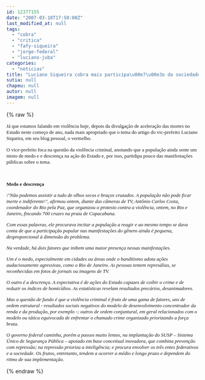 ```yaml
---
id: 12377155
date: "2007-03-18T17:50:00Z"
last_modified_at: null
tags:
  - "cobra"
  - "critica"
  - "fafy-siqueira"
  - "jorge-federal"
  - "luciano-juba"
categories:
  - "noticias"
title: "Luciano Siqueira cobra mais participa\u00e7\u00e3o da sociedade para resolver viol\u00eancia e critica lentid\u00e3o federal"
sutia: null
chapeu: null
autor: null
imagem: null
---
```

{% raw %}
<p><FONT size=2></p>
<p><P></FONT><FONT face=\"Courier New\" size=2>Já <FONT face=Verdana>que estamos falando em violência hoje, depois da divulgação de aceleração das mortes no Estado neste começo de ano, nada mais apropriado que o tema do artigo do vic-prefeito Luciano Siqueira, em seu blog pessoal, o vermelho.</FONT></P></p>
<p><P><FONT face=Verdana>O vice-prefeito foca na questão da violência criminal, anotando que a população ainda sente um misto de medo e e descrença na ação do Estado e, por isso, partidipa pouco das manifestações públicas sobre o tema.</FONT></P></p>
<p><P><FONT face=Verdana></FONT>&nbsp;</P></p>
<p><P><STRONG><FONT face=Verdana>Medo e descrença</FONT></STRONG></P></p>
<p><P><EM><FONT face=Verdana>\"Não podemos assistir a tudo de olhos secos e braços cruzados. A população não pode ficar inerte e indiferente\", afirmou ontem, diante das câmeras de TV, Antônio Carlos Costa, coordenador do Rio pela Paz, que organizou o protesto contra a violência, ontem, no Rio e Janeiro, fincando 700 cruzes na praia de Copacabana.</FONT></EM></P></p>
<p><P><EM><FONT face=Verdana>Com essas palavras, ele procurava incitar a população a reagir e ao mesmo tempo se dava conta de que a participação popular nas manifestações do gênero ainda é pequena, desproporcional à dimensão do problema.</FONT></EM></P></p>
<p><P><EM><FONT face=Verdana>Na verdade, há dois fatores que inibem uma maior presença nessas manifestações.</FONT></EM></P></p>
<p><P><EM><FONT face=Verdana>Um é o medo, especialmente em cidades ou áreas onde o banditismo adota ações audaciosamente agressivas, como o Rio de Janeiro. As pessoas temem represálias, se reconhecidas em fotos de jornais ou imagens de TV.</FONT></EM></P></p>
<p><P><EM><FONT face=Verdana>O outro é a descrença. A expectativa é de ações do Estado capazes de coibir o crime e de reduzir os índices de homicídios. As estatísticas revelam resultados precários, desanimadores.</FONT></EM></P></p>
<p><P><EM><FONT face=Verdana>Mas a questão de fundo é que a violência criminal é fruto de uma gama de fatores, uns de ordem estrutural - resultados sociais negativos do modelo de desenvolvimento concentrador da renda e da produção, por exemplo -; outros de ordem conjuntural, em geral relacionados com o modelo ou tática equivocada de enfrentar o chamado crime organizado priorizando a força bruta.</FONT></EM></P></p>
<p><P><EM><FONT face=Verdana>O governo federal caminha, porém a passos muito lentos, na implantação do SUSP – Sistema Único de Segurança Pública – apoiado em base conceitual inovadora, que combina prevenção com repressão; na repressão prioriza a inteligência; e procura envolver os três entes federativos e a sociedade. Os frutos, entretanto, tendem a ocorrer a médio e longo prazo e dependem do ritmo de sua implementação</FONT>.</EM></P></FONT> </p>
{% endraw %}